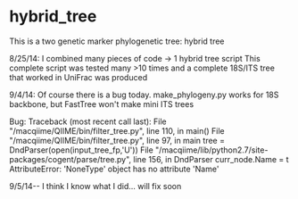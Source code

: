 hybrid_tree
===========

This is a two genetic marker phylogenetic tree: hybrid tree

8/25/14: I combined many pieces of code -> 1 hybrid tree script 
  This complete script was tested many >10 times and a complete 18S/ITS tree that worked in UniFrac was produced
  
9/4/14: Of course there is a bug today. make_phylogeny.py works for 18S backbone, but FastTree won't make mini ITS trees

Bug:
Traceback (most recent call last):
  File "/macqiime/QIIME/bin/filter_tree.py", line 110, in <module>
    main()
  File "/macqiime/QIIME/bin/filter_tree.py", line 97, in main
    tree = DndParser(open(input_tree_fp,'U'))
  File "/macqiime/lib/python2.7/site-packages/cogent/parse/tree.py", line 156, in DndParser
    curr_node.Name = t
AttributeError: 'NoneType' object has no attribute 'Name'

9/5/14-- I think I know what I did... will fix soon






